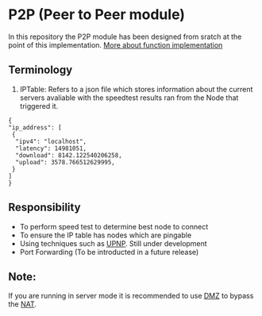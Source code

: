 # P2P (Peer to Peer module)
In this repository the P2P module has been designed from sratch at the point of this implementation.
[More about function implementation](https://pkg.go.dev/git.sr.ht/~akilan1999/p2p-rendering-computation@v0.0.0-20210404191839-6a046babcb02/p2p)

## Terminology
 1. IPTable: Refers to a json file which stores information about the current servers avaliable with the speedtest results ran from the Node that triggered it. 
 ```
 {
 "ip_address": [
  {
   "ipv4": "localhost",
   "latency": 14981051,
   "download": 8142.122540206258,
   "upload": 3578.766512629995,
  }
 ]
}
 ```


## Responsibility 
- To perform speed test to determine best node to connect 
- To ensure the IP table has nodes which are pingable 
- Using techniques such as [UPNP](https://en.wikipedia.org/wiki/Universal_Plug_and_Play). Still under development
- Port Forwarding (To be introducted in a future release) 


## Note:
If you are running in server mode it is recommended to use [DMZ](https://routerguide.net/when-and-how-to-setup-dmz-host-for-home-use/) to bypass the [NAT](https://en.wikipedia.org/wiki/Network_address_translation). 
